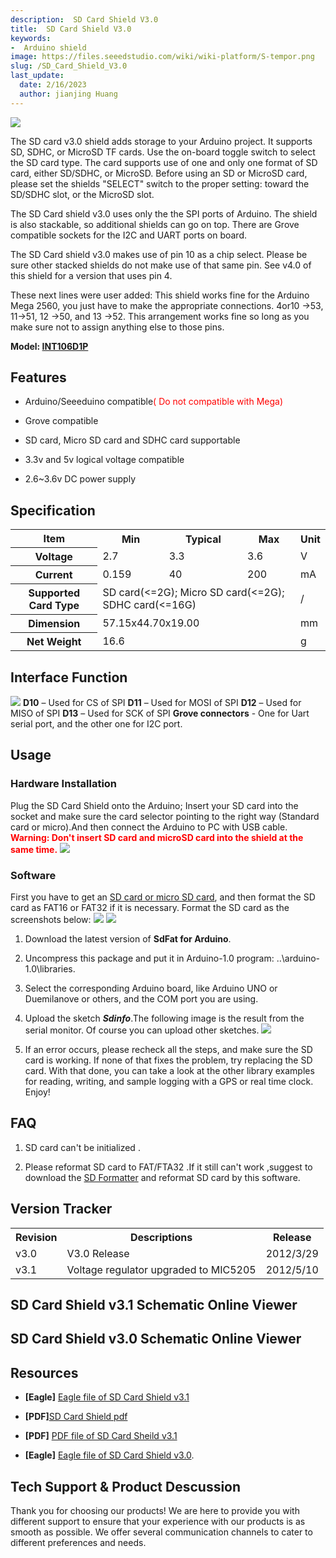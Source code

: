 ```yaml
---
description:  SD Card Shield V3.0
title:  SD Card Shield V3.0
keywords:
-  Arduino shield
image: https://files.seeedstudio.com/wiki/wiki-platform/S-tempor.png
slug: /SD_Card_Shield_V3.0
last_update:
  date: 2/16/2023
  author: jianjing Huang
---
```


<!-- ---
name: SD Card Shield V3.0
category: Discontinued
bzurl:
oldwikiname: SD_Card_Shield_V3.0
prodimagename:
surveyurl: https://www.research.net/r/SD_Card_Shield_V3-0
sku:   
--- -->
 ![](https://files.seeedstudio.com/wiki/SD_Card_Shield_V3.0/img/SD_card_shield.jpg)

The SD card v3.0 shield adds storage to your Arduino project. It supports SD, SDHC, or MicroSD TF cards. Use the on-board toggle switch to select the SD card type. The card supports use of one and only one format of SD card, either SD/SDHC, or MicroSD. Before using an SD or MicroSD card, please set the shields "SELECT" switch to the proper setting: toward the SD/SDHC slot, or the MicroSD slot.

The SD Card shield v3.0 uses only the the SPI ports of Arduino. The shield is also stackable, so additional shields can go on top. There are Grove compatible sockets for the I2C and UART ports on board.

The SD Card shield v3.0 makes use of pin 10 as a chip select. Please be sure other stacked shields do not make use of that same pin. See v4.0 of this shield for a version that uses pin 4.

These next lines were user added: This shield works fine for the Arduino Mega 2560, you just have to make the appropriate connections. 4or10 -&gt;53, 11-&gt;51, 12 -&gt;50, and 13 -&gt;52. This arrangement works fine so long as you make sure not to assign anything else to those pins.

**Model: [INT106D1P](https://www.seeedstudio.com/depot/sd-card-shield-p-492.html?cPath=109)**

## Features  

* Arduino/Seeeduino compatible<font color="red">( Do not compatible with Mega)</font>

* Grove compatible
* SD card, Micro SD card and SDHC card supportable
* 3.3v and 5v logical voltage compatible
* 2.6~3.6v DC power supply

## Specification  

<table  cellspacing="0" width="100%">
<tr>
<th scope="col"> Item
</th>
<th scope="col"> Min
</th>
<th scope="col"> Typical
</th>
<th scope="col"> Max
</th>
<th scope="col"> Unit
</th></tr>
<tr>
<th scope="row"> Voltage
</th>
<td> 2.7
</td>
<td> 3.3
</td>
<td> 3.6
</td>
<td> V
</td></tr>
<tr>
<th scope="row"> Current
</th>
<td> 0.159
</td>
<td> 40
</td>
<td> 200
</td>
<td> mA
</td></tr>
<tr>
<th scope="row"> Supported Card Type
</th>
<td colspan="3"> SD card(&lt;=2G); Micro SD card(&lt;=2G); SDHC card(&lt;=16G)
</td>
<td> /
</td></tr>
<tr>
<th scope="row"> Dimension
</th>
<td colspan="3"> 57.15x44.70x19.00
</td>
<td> mm
</td></tr>
<tr>
<th scope="row"> Net Weight
</th>
<td colspan="3"> 16.6
</td>
<td> g
</td></tr></table>

## Interface Function  

![](https://files.seeedstudio.com/wiki/SD_Card_Shield_V3.0/img/SD_Card_interface.png)
 **D10** – Used for CS of SPI
 **D11** – Used for MOSI of SPI
 **D12** – Used for MISO of SPI
 **D13** – Used for SCK of SPI
 **Grove connectors** - One for Uart serial port, and the other one for I2C port.

## Usage  

### Hardware Installation  

Plug the SD Card Shield onto the Arduino; Insert your SD card into the socket and make sure the card selector pointing to the right way (Standard card or micro).And then connect the Arduino to PC with USB cable.
 **<font color="red">Warning: Don't insert SD card and microSD card into the shield at the same time.</font>**
 ![](https://files.seeedstudio.com/wiki/SD_Card_Shield_V3.0/img/SD_shield_hardware.jpg)

### Software  

First you have to get an [SD card or micro SD card](https://www.seeedstudio.com/depot/sandisk-microsd%C3%82%E2%84%A2-card-2gb-p-546.html?cPath=178_182), and then format the SD card as FAT16 or FAT32 if it is necessary.
Format the SD card as the screenshots below:
 ![](https://files.seeedstudio.com/wiki/SD_Card_Shield_V3.0/img/Format.jpg) ![](https://files.seeedstudio.com/wiki/SD_Card_Shield_V3.0/img/Format2.jpg)

1. Download the latest version of **SdFat for Arduino**.

2. Uncompress this package and put it in Arduino-1.0 program: ..\arduino-1.0\libraries.

3. Select the corresponding Arduino board, like Arduino UNO or Duemilanove or others, and the COM port you are using.

4. Upload the sketch _**Sdinfo**_.The following image is the result from the serial monitor. Of course you can upload other sketches.
![](https://files.seeedstudio.com/wiki/SD_Card_Shield_V3.0/img/SD_card_software.jpg)
5. If an error occurs, please recheck all the steps, and make sure the SD card is working. If none of that fixes the problem, try replacing the SD card.
With that done, you can take a look at the other library examples for reading, writing, and sample logging with a GPS or real time clock. Enjoy!

## FAQ  

1. SD card can't be initialized .

2. Please reformat SD card to FAT/FTA32 .If it still can't work ,suggest to download the [SD Formatter](https://www.sdcard.org/downloads/formatter_3/) and reformat SD card by this software.

## Version Tracker  

<table  cellspacing="0" width="85%">
<tr>
<th scope="col"> Revision
</th>
<th scope="col"> Descriptions
</th>
<th scope="col"> Release
</th></tr>
<tr>
<td> v3.0
</td>
<td> V3.0 Release
</td>
<td> 2012/3/29
</td></tr>
<tr>
<td> v3.1
</td>
<td> Voltage regulator upgraded to MIC5205
</td>
<td> 2012/5/10
</td></tr></table>

## SD Card Shield v3.1 Schematic Online Viewer

<div className="altium-ecad-viewer" data-project-src="https://files.seeedstudio.com/wiki/SD_Card_Shield_V3.0/res/Eagle_file_for_SD_card_shiled.zip" style={{borderRadius: '0px 0px 4px 4px', height: 500, borderStyle: 'solid', borderWidth: 1, borderColor: 'rgb(241, 241, 241)', overflow: 'hidden', maxWidth: 1280, maxHeight: 700, boxSizing: 'border-box'}}>
</div>

## SD Card Shield v3.0 Schematic Online Viewer

<div className="altium-ecad-viewer" data-project-src="https://wiki.seeedstudio.com/images/0/09/Eagle_file_of_SD_Card_Shield_v3.0.ZIP" style={{borderRadius: '0px 0px 4px 4px', height: 500, borderStyle: 'solid', borderWidth: 1, borderColor: 'rgb(241, 241, 241)', overflow: 'hidden', maxWidth: 1280, maxHeight: 700, boxSizing: 'border-box'}}>
</div>

## Resources  

* **[Eagle]**  [Eagle file of SD Card Shield v3.1](https://files.seeedstudio.com/wiki/SD_Card_Shield_V3.0/res/Eagle_file_for_SD_card_shiled.zip)

* **[PDF]**[SD Card Shield pdf](https://files.seeedstudio.com/wiki/SD_Card_Shield_V3.0/res/SD%20Card%20Shield.pdf)

* **[PDF]**   [PDF file of SD Card Sheild v3.1](https://files.seeedstudio.com/wiki/SD_Card_Shield_V3.0/res/SD_Card_Shield.pdf)

* **[Eagle]**   [Eagle file of SD Card Shield v3.0](https://wiki.seeedstudio.com/images/0/09/Eagle_file_of_SD_Card_Shield_v3.0.ZIP).

## Tech Support & Product Descussion

Thank you for choosing our products! We are here to provide you with different support to ensure that your experience with our products is as smooth as possible. We offer several communication channels to cater to different preferences and needs.

<div class="button_tech_support_container">
<a href="https://forum.seeedstudio.com/" class="button_forum"></a> 
<a href="https://www.seeedstudio.com/contacts" class="button_email"></a>
</div>

<div class="button_tech_support_container">
<a href="https://discord.gg/eWkprNDMU7" class="button_discord"></a> 
<a href="https://github.com/Seeed-Studio/wiki-documents/discussions/69" class="button_discussion"></a>
</div>
